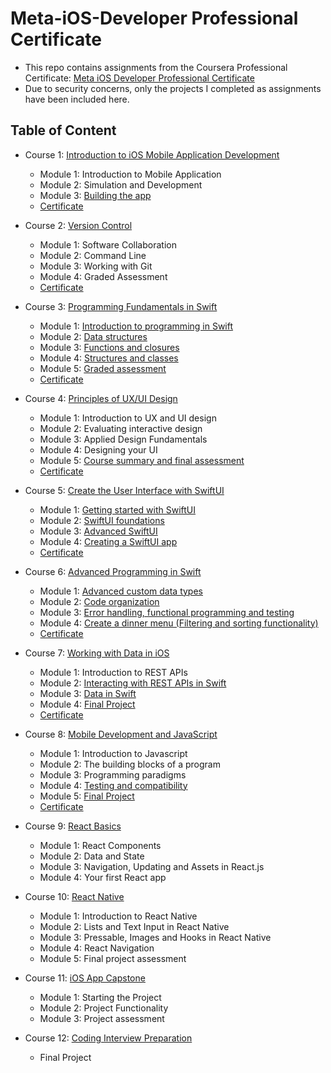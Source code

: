# Meta-iOS-Developer Professional Certificate

- This repo contains assignments from the Coursera Professional Certificate: [Meta iOS Developer Professional Certificate](https://www.coursera.org/professional-certificates/meta-ios-developer)
- Due to security concerns, only the projects I completed as assignments have been included here.


## Table of Content
- Course 1: [Introduction to iOS Mobile Application Development](https://www.coursera.org/learn/introduction-to-ios-mobile-application-development?specialization=meta-ios-developer)
  * Module 1: Introduction to Mobile Application
  * Module 2: Simulation and Development
  * Module 3: [Building the app](https://github.com/neslihanaydin/Meta-iOS-Developer/tree/main/Course_1_Introduction_to_iOS_Mobile_Application_Development/Module_3_Building_the_app/video%20player)
  * [Certificate](https://github.com/neslihanaydin/Meta-iOS-Developer/blob/main/Course_1_Introduction_to_iOS_Mobile_Application_Development/certificate.png)

- Course 2: [Version Control](https://www.coursera.org/learn/introduction-to-version-control?specialization=meta-ios-developer)
  * Module 1: Software Collaboration
  * Module 2: Command Line
  * Module 3: Working with Git
  * Module 4: Graded Assessment
  * [Certificate](https://github.com/neslihanaydin/Meta-iOS-Developer/blob/main/Course_2_Version_Control/certificate.png)

- Course 3: [Programming Fundamentals in Swift](https://www.coursera.org/learn/programming-fundamentals-swift?specialization=meta-ios-developer)
  * Module 1: [Introduction to programming in Swift](https://github.com/neslihanaydin/Meta-iOS-Developer/tree/main/Course_3_Programming_Fundamentals_in_Swift/Module_1_Introduction_to_programming_in_Swift/)
  * Module 2: [Data structures](https://github.com/neslihanaydin/Meta-iOS-Developer/tree/main/Course_3_Programming_Fundamentals_in_Swift/Module_2_Data_structures)
  * Module 3: [Functions and closures](https://github.com/neslihanaydin/Meta-iOS-Developer/tree/main/Course_3_Programming_Fundamentals_in_Swift/Module_3_Functions_and_Closures)
  * Module 4: [Structures and classes](https://github.com/neslihanaydin/Meta-iOS-Developer/tree/main/Course_3_Programming_Fundamentals_in_Swift/Module_4_Structures_and_Classes)
  * Module 5: [Graded assessment](https://github.com/neslihanaydin/Meta-iOS-Developer/tree/main/Course_3_Programming_Fundamentals_in_Swift/Module_5_Graded_Assessment)
  * [Certificate](https://github.com/neslihanaydin/Meta-iOS-Developer/blob/main/Course_3_Programming_Fundamentals_in_Swift/certificate.png)

- Course 4: [Principles of UX/UI Design](https://www.coursera.org/learn/principles-of-ux-ui-design?specialization=meta-ios-developer)
  * Module 1: Introduction to UX and UI design
  * Module 2: Evaluating interactive design
  * Module 3: Applied Design Fundamentals
  * Module 4: Designing your UI
  * Module 5: [Course summary and final assessment](https://github.com/neslihanaydin/Meta-iOS-Developer/tree/main/Course_4_Principles_of_UXUI_Design/Module_5_Final_Assessment)
  * [Certificate](https://github.com/neslihanaydin/Meta-iOS-Developer/blob/main/Course_4_Principles_of_UXUI_Design/certificate.pdf)

- Course 5: [Create the User Interface with SwiftUI](https://www.coursera.org/learn/create-the-user-interface-with-swiftui?specialization=meta-ios-developer)
  * Module 1: [Getting started with SwiftUI](https://github.com/neslihanaydin/Meta-iOS-Developer/tree/main/Course_5_Create_the_User_Interface_with_SwiftUI/Module_1_Getting_Started_with_SwiftUI)
  * Module 2: [SwiftUI foundations](https://github.com/neslihanaydin/Meta-iOS-Developer/tree/main/Course_5_Create_the_User_Interface_with_SwiftUI/Module_2_SwiftUI_Foundations)
  * Module 3: [Advanced SwiftUI](https://github.com/neslihanaydin/Meta-iOS-Developer/tree/main/Course_5_Create_the_User_Interface_with_SwiftUI/Module_3_Advanced_SwiftUI)
  * Module 4: [Creating a SwiftUI app](https://github.com/neslihanaydin/Meta-iOS-Developer/tree/main/Course_5_Create_the_User_Interface_with_SwiftUI/Module_4_Creating_a_SwiftUI_App)
  * [Certificate](https://github.com/neslihanaydin/Meta-iOS-Developer/blob/main/Course_5_Create_the_User_Interface_with_SwiftUI/Certificate.pdf)

- Course 6: [Advanced Programming in Swift](https://www.coursera.org/learn/advanced-programming-in-swift?specialization=meta-ios-developer)
  * Module 1: [Advanced custom data types](https://github.com/neslihanaydin/Meta-iOS-Developer/tree/main/Course_6_Advanced_Programming_in_Swift/Module_1_Course_Advanced_Custom_Data_Types)
  * Module 2: [Code organization](https://github.com/neslihanaydin/Meta-iOS-Developer/tree/main/Course_6_Advanced_Programming_in_Swift/Module_2_Code_Organization)
  * Module 3: [Error handling, functional programming and testing](https://github.com/neslihanaydin/Meta-iOS-Developer/tree/main/Course_6_Advanced_Programming_in_Swift/Module_3_Error_Handling_Fuctional_Programming_and_Testing)
  * Module 4: [Create a dinner menu (Filtering and sorting functionality)](https://github.com/neslihanaydin/Meta-iOS-Developer/tree/main/Course_6_Advanced_Programming_in_Swift/Module_4_Create_a_Dinner_Menu)
  * [Certificate](https://github.com/neslihanaydin/Meta-iOS-Developer/blob/main/Course_6_Advanced_Programming_in_Swift/certificate.pdf) 

- Course 7: [Working with Data in iOS](https://www.coursera.org/learn/working-with-data-in-ios?specialization=meta-ios-developer)
  * Module 1: Introduction to REST APIs
  * Module 2: [Interacting with REST APIs in Swift](https://github.com/neslihanaydin/Meta-iOS-Developer/tree/main/Course_7_Working_with_Data_in_iOS/Module_2_Interacting_with_REST_APIs_in_Swift)
  * Module 3: [Data in Swift](https://github.com/neslihanaydin/Meta-iOS-Developer/tree/main/Course_7_Working_with_Data_in_iOS/Module_3_Data_in_Swift)
  * Module 4: [Final Project](https://github.com/neslihanaydin/Meta-iOS-Developer/tree/main/Course_7_Working_with_Data_in_iOS/Module_4_Final_Project)
  * [Certificate](https://github.com/neslihanaydin/Meta-iOS-Developer/blob/main/Course_7_Working_with_Data_in_iOS/certificate.pdf)

- Course 8: [Mobile Development and JavaScript](https://www.coursera.org/learn/mobile-development-and-javascript?specialization=meta-ios-developer)
  * Module 1: Introduction to Javascript
  * Module 2: The building blocks of a program
  * Module 3: Programming paradigms
  * Module 4: [Testing and compatibility](https://github.com/neslihanaydin/Meta-iOS-Developer/tree/main/Course_8_Mobile_Development_and_JavaScript/JEST)
  * Module 5: [Final Project](https://github.com/neslihanaydin/Meta-iOS-Developer/tree/main/Course_8_Mobile_Development_and_JavaScript/JS-FinalProject)
  * [Certificate](https://github.com/neslihanaydin/Meta-iOS-Developer/blob/main/Course_8_Mobile_Development_and_JavaScript/certificate.pdf)

- Course 9: [React Basics](https://www.coursera.org/learn/react-basics?specialization=meta-ios-developer)
  * Module 1: React Components
  * Module 2: Data and State
  * Module 3: Navigation, Updating and Assets in React.js
  * Module 4: Your first React app

- Course 10: [React Native](https://www.coursera.org/learn/react-native-course?specialization=meta-ios-developer)
  * Module 1: Introduction to React Native
  * Module 2: Lists and Text Input in React Native
  * Module 3: Pressable, Images and Hooks in React Native
  * Module 4: React Navigation
  * Module 5: Final project assessment
     
- Course 11: [iOS App Capstone](https://www.coursera.org/learn/ios-app-capstone?specialization=meta-ios-developer)
  * Module 1: Starting the Project
  * Module 2: Project Functionality
  * Module 3: Project assessment
    
- Course 12: [Coding Interview Preparation](https://www.coursera.org/learn/coding-interview-preparation?specialization=meta-ios-developer)
  * Final Project
